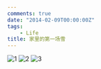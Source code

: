 ```yaml
---
comments: true
date: "2014-02-09T00:00:00Z"
tags:
    - Life
title: 家里的第一场雪
---
```



![1](http://zhwei-blog.qiniudn.com/wpid-IMG_20140206_075745.jpg)
![2](http://zhwei-blog.qiniudn.com/wpid-IMG_20140206_075808.jpg)
![3](http://zhwei-blog.qiniudn.com/wpid-IMG_20140206_075707.jpg)
